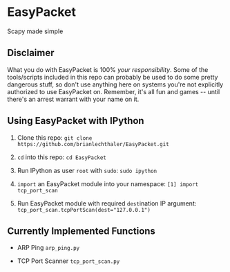 # EasyPacket

Scapy made simple

## Disclaimer

What you do with EasyPacket is 100% *your responsibility*. Some of the tools/scripts included in this repo can probably be used to do some pretty dangerous stuff, so don't use anything here on systems you're not explicitly authorized to use EasyPacket on. Remember, it's all fun and games -- until there's an arrest warrant with your name on it.

## Using EasyPacket with IPython
1) Clone this repo: `git clone https://github.com/brianlechthaler/EasyPacket.git`

2) `cd` into this repo: `cd EasyPacket`

3) Run IPython as user `root` with `sudo`: `sudo ipython`

4) `import` an EasyPacket module into your namespace: `[1] import tcp_port_scan`

5) Run EasyPacket module with required `dest`ination IP argument: `tcp_port_scan.tcpPortScan(dest="127.0.0.1")`

## Currently Implemented Functions

* ARP Ping `arp_ping.py`

* TCP Port Scanner `tcp_port_scan.py`
